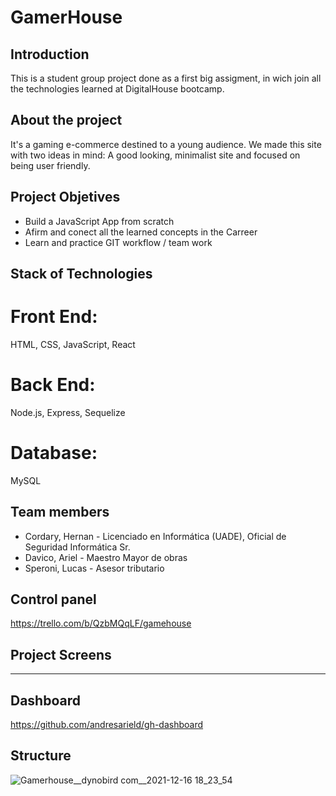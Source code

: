 
# **GamerHouse** 


## Introduction

This is a student group project done as a first big assigment, in wich join all the technologies learned at DigitalHouse bootcamp.


## About the project

It's a gaming e-commerce destined to a young audience. We made this site with two ideas in mind: A good looking, minimalist site and focused on being user friendly.


## Project Objetives

* Build a JavaScript App from scratch
* Afirm and conect all the learned concepts in the Carreer
* Learn and practice GIT workflow / team work


## Stack of Technologies

# Front End: 
HTML, CSS, JavaScript, React

# Back End: 
Node.js, Express, Sequelize

# Database: 
MySQL


## Team members

* Cordary, Hernan - Licenciado en Informática (UADE), Oficial de Seguridad Informática Sr.
* Davico, Ariel - Maestro Mayor de obras
* Speroni, Lucas - Asesor tributario


## Control panel

https://trello.com/b/QzbMQqLF/gamehouse 


## Project Screens

---


## Dashboard

https://github.com/andresarield/gh-dashboard 


## Structure

![Gamerhouse__dynobird com__2021-12-16 18_23_54](https://user-images.githubusercontent.com/89488172/146451029-29c7304e-6c0a-4eb0-b9ab-da36f3dc6a5f.png)

